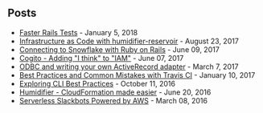 ## Posts

* [Faster Rails Tests](https://gist.github.com/kddeisz/66f2e7749535f30f868d36021056fd15) - January 5, 2018
* [Infrastructure as Code with humidifier-reservoir](http://eng.localytics.com/infrastructure-as-code-with-humidifier-reservoir/) - August 23, 2017
* [Connecting to Snowflake with Ruby on Rails](http://eng.localytics.com/connecting-to-snowflake-with-ruby-on-rails/) - June 09, 2017
* [Cogito - Adding "I think" to "IAM"](http://eng.localytics.com/cogito/) - June 07, 2017
* [ODBC and writing your own ActiveRecord adapter](http://eng.localytics.com/odbc-and-writing-your-own-activerecord-adapter/) - March 7, 2017
* [Best Practices and Common Mistakes with Travis CI](http://eng.localytics.com/best-practices-and-common-mistakes-with-travis-ci/) - January 10, 2017
* [Exploring CLI Best Practices](http://eng.localytics.com/exploring-cli-best-practices/) - October 11, 2016
* [Humidifier - CloudFormation made easier](http://eng.localytics.com/humidifier-cloudformation-made-easier/) - June 20, 2016
* [Serverless Slackbots Powered by AWS](http://eng.localytics.com/serverless-slackbots-powered-by-aws/) - March 08, 2016
